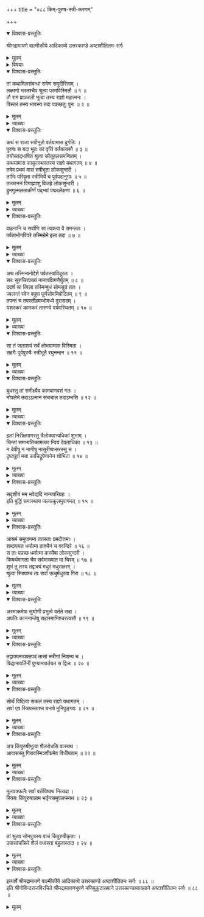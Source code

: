 +++
title = "०८८ किम्-पुरुष-स्त्री-करणम्"

+++

<details open><summary>विश्वास-प्रस्तुतिः</summary>

श्रीमद्रामायणे वाल्मीकीये आदिकाव्ये उत्तरकाण्डे अष्टाशीतितमः सर्गः
</details>

<details><summary>मूलम्</summary>

श्रीमद्रामायणे वाल्मीकीये आदिकाव्ये उत्तरकाण्डे अष्टाशीतितमः सर्गः
</details>

<details><summary>विषयाः</summary>

स्त्री-भूतैर् निज-परिजनैस् सह  
वनान्तरे विहरमाणाया इलाया **अवलोकनेन**  
क्षुभित-मनसा तत्र सरसि तपस्यता विधु-सुतेन बुधेन  
तत्-परिचरीणां किं-पुरुष--**नारी-करण**-पूर्वकं  
शैल-तट-**प्रेषणम्** ॥ १ ॥
</details>

<details open><summary>विश्वास-प्रस्तुतिः</summary>

तां कथामिलसंबन्धां रामेण समुदीरिताम् ।  
लक्ष्मणो भरतश्चैव श्रुत्वा परमविस्मितौ ॥ १ ॥  
तौ रामं प्राञ्जली भूत्वा तस्य राज्ञो महात्मनः ।  
विस्तरं तस्य भावस्य तदा पप्रच्छतुः पुनः ॥ २ ॥
</details>

<details><summary>मूलम्</summary>

तां कथामिलसंबन्धां रामेण समुदीरिताम् ।  
लक्ष्मणो भरतश्चैव श्रुत्वा परमविस्मितौ ॥ १ ॥  
तौ रामं प्राञ्जली भूत्वा तस्य राज्ञो महात्मनः ।  
विस्तरं तस्य भावस्य तदा पप्रच्छतुः पुनः ॥ २ ॥
</details>

<details><summary>व्याख्या</summary>

प्राञ्जली इति द्विवचनं । तस्य भावस्येति । स्त्रीपुंसभावस्येत्यर्थः ॥ २ ॥
</details>

<details open><summary>विश्वास-प्रस्तुतिः</summary>

कथं स राजा स्त्रीभूतो वर्तयामास दुर्गतिः ।  
पुरुषः स यदा भूतः कां वृत्तिं वर्तयत्यसौ ॥ ३ ॥  
तयोस्तद्भाषितं श्रुत्वा कौतूहलसमन्वितम् ।  
कथयामास काकुत्स्थस्तस्य राज्ञो यथागतम् ॥ ४ ॥  
तमेव प्रथमं मासं स्त्रीभूता लोकसुन्दरी ।  
ताभिः परिवृता स्त्रीभिर्ये च पूर्वपदानुगाः ॥ ५ ॥  
तत्काननं विगाह्माशु विजह्रे लोकसुन्दरी ।  
द्रुमगुल्मलताकीर्णं पद्भ्यां पद्मदलेक्षणा ॥ ६ ॥
</details>

<details><summary>मूलम्</summary>

कथं स राजा स्त्रीभूतो वर्तयामास दुर्गतिः ।  
पुरुषः स यदा भूतः कां वृत्तिं वर्तयत्यसौ ॥ ३ ॥  
तयोस्तद्भाषितं श्रुत्वा कौतूहलसमन्वितम् ।  
कथयामास काकुत्स्थस्तस्य राज्ञो यथागतम् ॥ ४ ॥  
तमेव प्रथमं मासं स्त्रीभूता लोकसुन्दरी ।  
ताभिः परिवृता स्त्रीभिर्ये च पूर्वपदानुगाः ॥ ५ ॥  
तत्काननं विगाह्माशु विजह्रे लोकसुन्दरी ।  
द्रुमगुल्मलताकीर्णं पद्भ्यां पद्मदलेक्षणा ॥ ६ ॥
</details>

<details><summary>व्याख्या</summary>

स्त्रीभूतः अतएव दुर्गतिः कथं वर्तयामास । तत्कालमिति शेषः ॥ ३-६ ॥
</details>

<details open><summary>विश्वास-प्रस्तुतिः</summary>

वाहनानि च सर्वाणि सा त्यक्त्वा वै समन्ततः ।  
पर्वताभोगविवरे तस्मिन्रेमे इला तदा ॥ ७ ॥
</details>

<details><summary>मूलम्</summary>

वाहनानि च सर्वाणि सा त्यक्त्वा वै समन्ततः ।  
पर्वताभोगविवरे तस्मिन्रेमे इला तदा ॥ ७ ॥
</details>

<details><summary>व्याख्या</summary>

पर्वतानां आभोगो विस्तारः ॥ ७ ॥
</details>

<details open><summary>विश्वास-प्रस्तुतिः</summary>

अथ तस्मिन्वनोद्देशे पर्वतस्याविदूरतः ।  
सरः सुरुचिरप्रख्यं नानापक्षिगणैर्युतम् ॥ ८ ॥  
ददर्श सा त्विला तस्मिन्बुधं सोमसुतं ततः ।  
ज्वलन्तं स्वेन वपुषा पूर्णसोममिवोदितम् ॥ ९ ॥  
तपन्तं च तपस्तीव्रमम्भोमध्ये दुरासदम् ।  
यशस्करं कामकरं तारुण्ये पर्यवस्थितम् ॥ १० ॥
</details>

<details><summary>मूलम्</summary>

अथ तस्मिन्वनोद्देशे पर्वतस्याविदूरतः ।  
सरः सुरुचिरप्रख्यं नानापक्षिगणैर्युतम् ॥ ८ ॥  
ददर्श सा त्विला तस्मिन्बुधं सोमसुतं ततः ।  
ज्वलन्तं स्वेन वपुषा पूर्णसोममिवोदितम् ॥ ९ ॥  
तपन्तं च तपस्तीव्रमम्भोमध्ये दुरासदम् ।  
यशस्करं कामकरं तारुण्ये पर्यवस्थितम् ॥ १० ॥
</details>

<details><summary>व्याख्या</summary>

अविदूरतः यत्र स्त्रीत्वप्राप्तिस्तस्याविदूरत इत्यर्थः । अन्यदेशत्वात् बुधस्य स्त्रीत्वाप्राप्तिरिति भावः ॥ ८-१० ॥
</details>

<details open><summary>विश्वास-प्रस्तुतिः</summary>

सा तं जलाशयं सर्वं क्षोभयामास विस्मिता ।  
सहगैः पूर्वपुरुषैः स्त्रीभूतै रघुनन्दन ॥ ११ ॥
</details>

<details><summary>मूलम्</summary>

सा तं जलाशयं सर्वं क्षोभयामास विस्मिता ।  
सहगैः पूर्वपुरुषैः स्त्रीभूतै रघुनन्दन ॥ ११ ॥
</details>

<details><summary>व्याख्या</summary>

क्षोभयामासेति । क्रीडयेति शेषः ॥ ११ ॥
</details>

<details open><summary>विश्वास-प्रस्तुतिः</summary>

बुधस्तु तां समीक्ष्यैव कामबाणवशं गतः ।  
नोपलेभे तदाऽऽत्मानं संचचाल तदाऽम्भसि ॥ १२ ॥
</details>

<details><summary>मूलम्</summary>

बुधस्तु तां समीक्ष्यैव कामबाणवशं गतः ।  
नोपलेभे तदाऽऽत्मानं संचचाल तदाऽम्भसि ॥ १२ ॥
</details>

<details><summary>व्याख्या</summary>

आत्मानं नोपलेभे । आत्मध्यानं न प्राप्तवानित्यर्थः । कामपरवशचित्तोभूदिति भावः ॥ १२ ॥
</details>

<details open><summary>विश्वास-प्रस्तुतिः</summary>

इलां निरीक्षमाणस्तु त्रैलोक्याभ्यधिकां शुभाम् ।  
चिन्तां समभ्यतिक्रामत्का न्वियं देवताधिका ॥ १३ ॥  
न देवीषु न नागीषु नासुरीष्वप्सरस्सु च ।  
दृष्टपूर्वा मया काचिद्रूपेणानेन शोभिता ॥ १४ ॥
</details>

<details><summary>मूलम्</summary>

इलां निरीक्षमाणस्तु त्रैलोक्याभ्यधिकां शुभाम् ।  
चिन्तां समभ्यतिक्रामत्का न्वियं देवताधिका ॥ १३ ॥  
न देवीषु न नागीषु नासुरीष्वप्सरस्सु च ।  
दृष्टपूर्वा मया काचिद्रूपेणानेन शोभिता ॥ १४ ॥
</details>

<details><summary>व्याख्या</summary>

चिन्तां समभ्यतिक्रामत् । इलायामिति शेषः । इलाविषयकचिन्तां प्राप्त इत्यर्थः । तदेवाह – कान्वित्यादि ॥ १३-१४ ॥
</details>

<details open><summary>विश्वास-प्रस्तुतिः</summary>

सदृशीयं मम भवेद्यदि नान्यपरिग्रहः ।  
इति बुद्धिं समास्थाय जलात्कूलमुपागमत् ॥ १५ ॥
</details>

<details><summary>मूलम्</summary>

सदृशीयं मम भवेद्यदि नान्यपरिग्रहः ।  
इति बुद्धिं समास्थाय जलात्कूलमुपागमत् ॥ १५ ॥
</details>

<details><summary>व्याख्या</summary>

नान्यपरिग्रहः अन्यपरिग्रहत्वरहिता ॥ १५ ॥
</details>

<details open><summary>विश्वास-प्रस्तुतिः</summary>

आश्रमं समुपागम्य ततस्ताः प्रमदोत्तमाः ।  
शब्दापयत धर्मात्मा ताश्चैनं च ववन्दिरे ॥ १६ ॥  
स ताः पप्रच्छ धर्मात्मा कस्यैषा लोकसुन्दरी ।  
किमर्थमागता चैव सर्वमाख्यात मा चिरम् ॥ १७ ॥  
शुभं तु तस्य तद्वाक्यं मधुरं मधुराक्षरम् ।  
श्रुत्वा स्त्रियश्च ताः सर्वा ऊचुर्मधुरया गिरा ॥ १८ ॥
</details>

<details><summary>मूलम्</summary>

आश्रमं समुपागम्य ततस्ताः प्रमदोत्तमाः ।  
शब्दापयत धर्मात्मा ताश्चैनं च ववन्दिरे ॥ १६ ॥  
स ताः पप्रच्छ धर्मात्मा कस्यैषा लोकसुन्दरी ।  
किमर्थमागता चैव सर्वमाख्यात मा चिरम् ॥ १७ ॥  
शुभं तु तस्य तद्वाक्यं मधुरं मधुराक्षरम् ।  
श्रुत्वा स्त्रियश्च ताः सर्वा ऊचुर्मधुरया गिरा ॥ १८ ॥
</details>

<details><summary>व्याख्या</summary>

शब्दापयत । पुगार्षः ॥ १६-१८ ॥
</details>

<details open><summary>विश्वास-प्रस्तुतिः</summary>

अस्माकमेषा सुश्रोणी प्रभुत्वे वर्तते सदा ।  
अपतिः काननान्तेषु सहास्माभिश्चरत्यसौ ॥ १९ ॥
</details>

<details><summary>मूलम्</summary>

अस्माकमेषा सुश्रोणी प्रभुत्वे वर्तते सदा ।  
अपतिः काननान्तेषु सहास्माभिश्चरत्यसौ ॥ १९ ॥
</details>

<details><summary>व्याख्या</summary>

अपतिः पतिरहिता ॥ १९ ॥
</details>

<details open><summary>विश्वास-प्रस्तुतिः</summary>

तद्वाक्यमव्यक्तपदं तासां स्त्रीणां निशम्य च ।  
विद्यामावर्तिनीं पुण्यामावर्तयत स द्विजः ॥ २० ॥
</details>

<details><summary>मूलम्</summary>

तद्वाक्यमव्यक्तपदं तासां स्त्रीणां निशम्य च ।  
विद्यामावर्तिनीं पुण्यामावर्तयत स द्विजः ॥ २० ॥
</details>

<details><summary>व्याख्या</summary>

अव्यक्तपदं अस्पष्टाक्षरमित्यर्थः । आवर्तिनीं आवर्तिन्याख्यां विद्यामावर्तयत आवर्तयति स्म । प्रकृतप्रयोजनार्थं । द्विजः क्षत्रियो बुधः ॥ २० ॥
</details>

<details open><summary>विश्वास-प्रस्तुतिः</summary>

सोर्थं विदित्वा सकलं तस्य राज्ञो यथागतम् ।  
सर्वा एव स्त्रियस्ताश्च बभाषे मुनिपुङ्गवः ॥ २१ ॥
</details>

<details><summary>मूलम्</summary>

सोर्थं विदित्वा सकलं तस्य राज्ञो यथागतम् ।  
सर्वा एव स्त्रियस्ताश्च बभाषे मुनिपुङ्गवः ॥ २१ ॥
</details>

<details><summary>व्याख्या</summary>

स बुधः तस्य राज्ञः कार्दमेः सकलमर्थं वृत्तान्तं विदित्वा । योगमाहात्म्यादिति शेषः । ताः स्त्रियः इलासहचरीः ॥ २१ ॥
</details>

<details open><summary>विश्वास-प्रस्तुतिः</summary>

अत्र किंपुरुषीभूत्वा शैलरोधसि वत्स्यथ ।  
आवासस्तु गिरावस्मिञ्शीघ्रमेव विधीयताम् ॥ २२ ॥
</details>

<details><summary>मूलम्</summary>

अत्र किंपुरुषीभूत्वा शैलरोधसि वत्स्यथ ।  
आवासस्तु गिरावस्मिञ्शीघ्रमेव विधीयताम् ॥ २२ ॥
</details>

<details><summary>व्याख्या</summary>

यूयं सर्वाः किंपुरुषीभूत्वा किंपुरुषाख्यदेवयोनिस्त्रियो भूत्वा । अत्रास्मिन् शैलस्य रोधसि वत्स्यथ । अतोस्मिन् गिरौ शीघ्रमेव आवासः उटजादिः विधीयताम् ॥ २२ ॥
</details>

<details open><summary>विश्वास-प्रस्तुतिः</summary>

मूलपत्रफलैः सर्वा वर्तयिष्यथ नित्यदा ।  
स्त्रियः किंपुरुषान्नाम भर्तृन्त्समुपलप्स्यथ ॥ २३ ॥
</details>

<details><summary>मूलम्</summary>

मूलपत्रफलैः सर्वा वर्तयिष्यथ नित्यदा ।  
स्त्रियः किंपुरुषान्नाम भर्तृन्त्समुपलप्स्यथ ॥ २३ ॥
</details>

<details><summary>व्याख्या</summary>

स्त्रियः किंपुरुषस्त्रियो यूयं । किंपुरुषान्नाम प्रसिद्धान् भर्तॄन् समुपलप्स्यथ । अन्विष्य प्राप्स्यथेत्यर्थः ॥ २३ ॥
</details>

<details open><summary>विश्वास-प्रस्तुतिः</summary>

तां श्रुत्वा सोमपुत्रस्य वाचं किंपुरुषीकृताः ।  
उपासांचक्रिरे शैलं वध्वस्ता बहुलास्तदा ॥ २४ ॥
</details>

<details><summary>मूलम्</summary>

तां श्रुत्वा सोमपुत्रस्य वाचं किंपुरुषीकृताः ।  
उपासांचक्रिरे शैलं वध्वस्ता बहुलास्तदा ॥ २४ ॥
</details>

<details><summary>व्याख्या</summary>

किंपुरुषीकृताः बुधस्य योगबलात्किंपुरुषस्त्रीकृता इत्यर्थः । शैलमुप शैलस्य समीप इत्यर्थः ॥ २४ ॥
</details>

<details open><summary>विश्वास-प्रस्तुतिः</summary>

इत्यार्षे श्रीमद्रामायणे वाल्मीकीये आदिकाव्ये उत्तरकाण्डे अष्टाशीतितमः सर्गः ॥ ८८ ॥  
इति श्रीगोविन्दराजविरचिते श्रीमद्रामायणभूषणे मणिमुकुटाख्याने उत्तरकाण्डव्याख्याने अष्टाशीतितमः सर्गः ॥ ८८ ॥
</details>

<details><summary>मूलम्</summary>

इत्यार्षे श्रीमद्रामायणे वाल्मीकीये आदिकाव्ये उत्तरकाण्डे अष्टाशीतितमः सर्गः ॥ ८८ ॥  
इति श्रीगोविन्दराजविरचिते श्रीमद्रामायणभूषणे मणिमुकुटाख्याने उत्तरकाण्डव्याख्याने अष्टाशीतितमः सर्गः ॥ ८८ ॥
</details>

